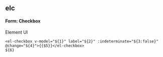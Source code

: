 ## elc
#### Form: Checkbox
Element UI <el-checkbox>
```
<el-checkbox v-model="${1}" label="${2}" :indeterminate="${3:false}" @change="${4}">{{$5}}</el-checkbox>
${6}
```